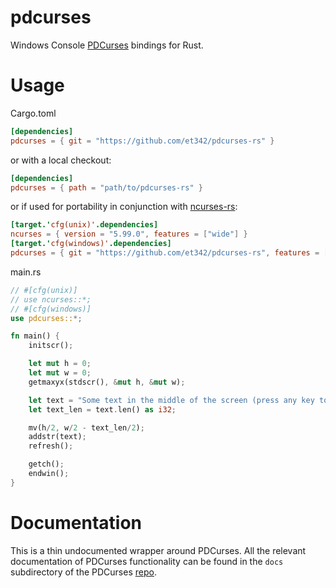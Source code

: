 # pdcurses
Windows Console [PDCurses] bindings for Rust.

# Usage

Cargo.toml

```toml
[dependencies]
pdcurses = { git = "https://github.com/et342/pdcurses-rs" }
```

or with a local checkout:

```toml
[dependencies]
pdcurses = { path = "path/to/pdcurses-rs" }
```

or if used for portability in conjunction with [ncurses-rs]:

```toml
[target.'cfg(unix)'.dependencies]
ncurses = { version = "5.99.0", features = ["wide"] }
[target.'cfg(windows)'.dependencies]
pdcurses = { git = "https://github.com/et342/pdcurses-rs", features = ["ncurses_compat"] }
```

main.rs

```rust
// #[cfg(unix)]
// use ncurses::*;
// #[cfg(windows)]
use pdcurses::*;

fn main() {
    initscr();

    let mut h = 0;
    let mut w = 0;
    getmaxyx(stdscr(), &mut h, &mut w);

    let text = "Some text in the middle of the screen (press any key to exit)";
    let text_len = text.len() as i32;

    mv(h/2, w/2 - text_len/2);
    addstr(text);
    refresh();

    getch();
    endwin();
}
```

# Documentation

This is a thin undocumented wrapper around PDCurses. All the relevant documentation of PDCurses functionality can be found in the `docs` subdirectory of the PDCurses [repo][PDCurses].

[ncurses-rs]: https://github.com/jeaye/ncurses-rs
[PDCurses]: https://github.com/wmcbrine/PDCurses
